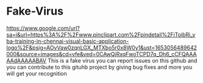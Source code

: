 # Fake-Virus
https://www.google.com/url?sa=i&url=https%3A%2F%2Fwww.pinclipart.com%2Fpindetail%2FiToibRi_vba-training-in-chennai-visual-basic-application-logo%2F&psig=AOvVaw0zqnLGX_MTXbo5r0x8W0y1&ust=1653056489642000&source=images&cd=vfe&ved=0CAwQjRxqFwoTCPD7q_Dh6_cCFQAAAAAdAAAAABAV
This is a fake virus you can report issues on this github and you can contribute to this gituhb project by giving bug fixes and more you will get your recognition 
